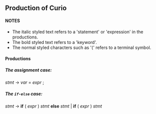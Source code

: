 ## Production of Curio

#### NOTES
- The italic styled text refers to a 'statement' or 'expression' in the productions.
- The bold styled text refers to a 'keyword'.
- The normal styled characters such as '(' refers to a terminal symbol.
#### Productions
##### The assignment case:

*stmt* → *var* = *expr* ;
##### The `if-else` case:

*stmt* → **if** ( *expr* ) *stmt* **else** *stmt* | **if** ( *expr* ) *stmt*
